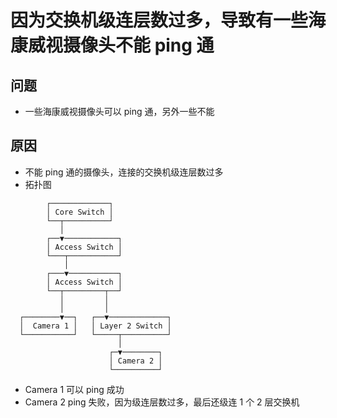 # 因为交换机级连层数过多，导致有一些海康威视摄像头不能 ping 通

## 问题
* 一些海康威视摄像头可以 ping 通，另外一些不能

## 原因
* 不能 ping 通的摄像头，连接的交换机级连层数过多
* 拓扑图

```
        ┌─────────────┐
        │ Core Switch │
        └──┬──────────┘
           │
        ┌──▼────────────┐
        │ Access Switch │
        └───┬───────────┘
            │
        ┌───▼───────────┐
        │ Access Switch │
        └──┬─────────┬──┘
           │         │
           │         │
  ┌────────▼──┐   ┌──▼─────────────┐
  │  Camera 1 │   │ Layer 2 Switch │
  └───────────┘   └─────┬──────────┘
                        │
                      ┌─▼────────┐
                      │ Camera 2 │
                      └──────────┘
```

  * Camera 1 可以 ping 成功
  * Camera 2 ping 失败，因为级连层数过多，最后还级连 1 个 2 层交换机
